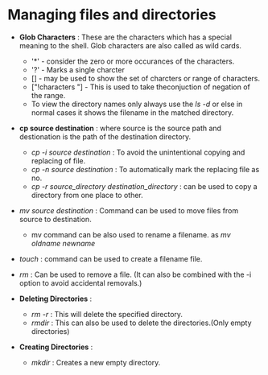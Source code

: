 # Managing files and directories 

- __Glob Characters__ : These are the characters which has a special meaning to the shell. Glob characters are also called as wild cards.  
    - '*' - consider the zero or more occurances of the characters.
    - '?' - Marks a single charcter
    - [] - may be used to show the set of charcters or range of characters.
    - ["!characters "] - This is used to take theconjuction of  negation of the range. 
    - To view the directory names only always use the _ls -d <path>_ or else in normal cases it shows the filename in the matched directory.

- __cp source destination__ : where source is the source path and destionation is the path of the destination directory.
    - _cp -i source destination_ : To avoid the unintentional copying and replacing of file.
    - _cp -n source destination_ : To automatically mark the replacing file as no.
    - _cp -r source_directory destination_directory_ : can be used to copy a directory from one place to other.

- _mv source destination_ : Command can be used to move files from source to destination.
    - mv command can be also used to rename a filename. as _mv oldname newname_

- _touch <filename>_ : command can be used to create a filename file.
- _rm <filename>_ : Can be used to remove a file. (It can also be combined with the -i option to avoid accidental removals.)
- __Deleting Directories__ : 
    - _rm -r <directory>_ : This will delete the specified directory.
    - _rmdir <directory>_ : This can also be used to delete the directories.(Only empty directories)

- __Creating Directories__ :
    - _mkdir <dirname>_ : Creates a new empty directory.
    